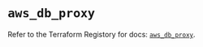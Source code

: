 # `aws_db_proxy`

Refer to the Terraform Registory for docs: [`aws_db_proxy`](https://registry.terraform.io/providers/hashicorp/aws/5.13.0/docs/resources/db_proxy).
